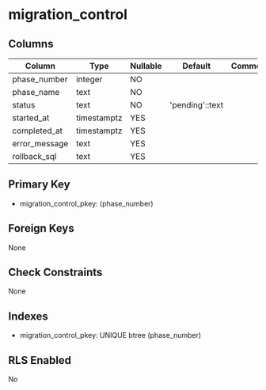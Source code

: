 # migration_control

## Columns

| Column | Type | Nullable | Default | Comment |
|--------|------|----------|---------|---------|
| phase_number | integer | NO | | |
| phase_name | text | NO | | |
| status | text | NO | 'pending'::text | |
| started_at | timestamptz | YES | | |
| completed_at | timestamptz | YES | | |
| error_message | text | YES | | |
| rollback_sql | text | YES | | |

## Primary Key
- migration_control_pkey: (phase_number)

## Foreign Keys
None

## Check Constraints
None

## Indexes
- migration_control_pkey: UNIQUE btree (phase_number)

## RLS Enabled
No